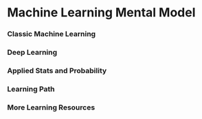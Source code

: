 # Machine Learning Mental Model

### Classic Machine Learning

### Deep Learning

### Applied Stats and Probability

### Learning Path

### More Learning Resources